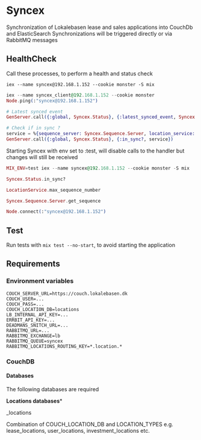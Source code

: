 # Syncex

Synchronization of Lokalebasen lease and sales applications into CouchDb and ElasticSearch
Synchronizations will be triggered directly or via RabbitMQ messages




## HealthCheck

Call these processes, to perform a health and status check

`iex --name syncex@192.168.1.152 --cookie monster -S mix`

```elixir
iex --name syncex_client@192.168.1.152 --cookie monster
Node.ping(:"syncex@192.168.1.152")

# Latest synced event
GenServer.call({:global, Syncex.Status}, {:latest_synced_event, Syncex.UpdateWorker})

# Check if in sync ?
service = %{sequence_server: Syncex.Sequence.Server, location_service: LocationService}
GenServer.call({:global, Syncex.Status}, {:in_sync?, service})
```


Starting Syncex with env set to :test, will disable calls to the handler but changes will still be received

```elixir
MIX_ENV=test iex --name syncex@192.168.1.152 --cookie monster -S mix
```


```elixir
Syncex.Status.in_sync?

LocationService.max_sequence_number

Syncex.Sequence.Server.get_sequence

Node.connect(:"syncex@192.168.1.152")

```

## Test
Run tests with `mix test --no-start`, to avoid starting the application

## Requirements

### Environment variables

```shell
COUCH_SERVER_URL=https://couch.lokalebasen.dk
COUCH_USER=...
COUCH_PASS=...
COUCH_LOCATION_DB=locations
LB_INTERNAL_API_KEY=...
ERRBIT_API_KEY=...
DEADMANS_SNITCH_URL=...
RABBITMQ_URL=...
RABBITMQ_EXCHANGE=lb
RABBITMQ_QUEUE=syncex
RABBITMQ_LOCATIONS_ROUTING_KEY=*.location.*
```

### CouchDB

#### Databases

The following databases are required

**Locations databases***

<TYPE>_locations

Combination of COUCH_LOCATION_DB and LOCATION_TYPES
e.g. lease_locations, user_locations, investment_locations etc.
